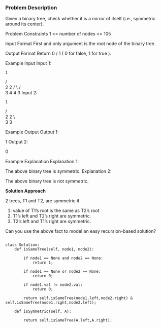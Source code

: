 ### Problem Description

Given a binary tree, check whether it is a mirror of itself (i.e., symmetric around its center).



Problem Constraints
1 <= number of nodes <= 105



Input Format
First and only argument is the root node of the binary tree.



Output Format
Return 0 / 1 ( 0 for false, 1 for true ).



Example Input
Input 1:

    1
   / \
  2   2
 / \ / \
3  4 4  3
Input 2:

    1
   / \
  2   2
   \   \
   3    3


Example Output
Output 1:

 1
Output 2:

 0


Example Explanation
Explanation 1:

 The above binary tree is symmetric. 
Explanation 2:

The above binary tree is not symmetric.

**Solution Approach**

2 trees, T1 and T2, are symmetric if
1) value of T1’s root is the same as T2’s root
2) T1’s left and T2’s right are symmetric.
3) T2’s left and T1’s right are symmetric.

Can you use the above fact to model an easy recursion-based solution?

```

class Solution:
	def isSameTree(self, node1, node2):
		
		if node1 == None and node2 == None:
			return 1;
		
		if node1 == None or node2 == None:
			return 0;
		
		if node1.val != node2.val:
			return 0;
		
		return self.isSameTree(node1.left,node2.right) & self.isSameTree(node1.right,node2.left);
	
	def isSymmetric(self, A):
		
		return self.isSameTree(A.left,A.right);

```
